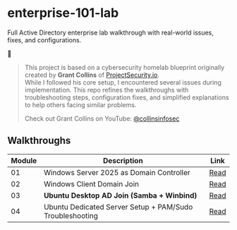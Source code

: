 # enterprise-101-lab

Full Active Directory enterprise lab walkthrough with real-world issues, fixes, and configurations.

📌
> This project is based on a cybersecurity homelab blueprint originally created by **Grant Collins** of [ProjectSecurity.io](https://projectsecurity.io/).  
> While I followed his core setup, I encountered several issues during implementation. This repo refines the walkthroughs with troubleshooting steps, configuration fixes, and simplified explanations to help others facing similar problems.
>  
> Check out Grant Collins on YouTube: [@collinsinfosec](https://www.youtube.com/@collinsinfosec)

## Walkthroughs

| Module | Description                                          | Link                                                   |
|--------|------------------------------------------------------|--------------------------------------------------------|
| 01     | Windows Server 2025 as Domain Controller             | [Read](walkthroughs/01-domain-controller-setup.md)     |
| 02     | Windows Client Domain Join                           | [Read](walkthroughs/02-windows-client-join.md)         |
| 03     | **Ubuntu Desktop AD Join (Samba + Winbind)**         | [Read](walkthroughs/03-ubuntu-client-join.md)          |
| 04     | Ubuntu Dedicated Server Setup + PAM/Sudo Troubleshooting | [Read](walkthroughs/04-ubuntu-server-setup.md)      |
